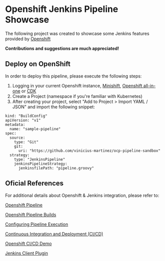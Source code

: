 # Openshift Jenkins Pipeline Showcase

The following project was created to showcase some Jenkins features provided by [Openshift](https://www.openshift.com/)

**Contributions and suggestions are much appreciated!**

## Deploy on OpenShift

In order to deploy this pipeline, please execute the following steps:

1. Logging in your current Openshift instance, [Minishift](https://github.com/minishift/minishift), [Openshift all-in-one](https://github.com/openshift/origin/blob/master/docs/cluster_up_down.md) or [CDK](https://developers.redhat.com/products/cdk/overview/)
2. Create a Project (namespace if you're familiar with Kubernetes)
3. After creating your project, select "Add to Project > Import YAML / JSON" and import the following snippet:

```
kind: "BuildConfig"
apiVersion: "v1"
metadata:
  name: "sample-pipeline"
spec:
  source:
    type: "Git"
    git:
      uri: "https://github.com/vinicius-martinez/ocp-pipeline-sandbox"
  strategy:
    type: "JenkinsPipeline"
    jenkinsPipelineStrategy:
      jenkinsfilePath: "pipeline.groovy"
```

## Oficial References

For additional details about Openshift & Jenkins integration, please refer to:

[Openshift Pipeline](https://docs.openshift.org/latest/dev_guide/openshift_pipeline.html)

[Openshift Pipeline Builds](https://docs.openshift.org/latest/dev_guide/dev_tutorials/openshift_pipeline.html)

[Configuring Pipeline Execution](https://docs.openshift.org/latest/install_config/configuring_pipeline_execution.html)

[Continuous Integration and Deployment (CI/CD)](https://docs.openshift.org/latest/dev_guide/migrating_applications/continuous_integration_and_deployment.html)

[Openshift CI/CD Demo](https://github.com/OpenShiftDemos/openshift-cd-demo)

[Jenkins Client Plugin](https://github.com/openshift/jenkins-client-plugin)
